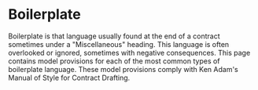 # Boilerplate
Boilerplate is that language usually found at the end of a contract sometimes under a "Miscellaneous" heading. This language is often overlooked or ignored, sometimes with negative consequences. This page contains model provisions for each of the most common types of boilerplate language. These model provisions comply with Ken Adam's Manual of Style for Contract Drafting.

